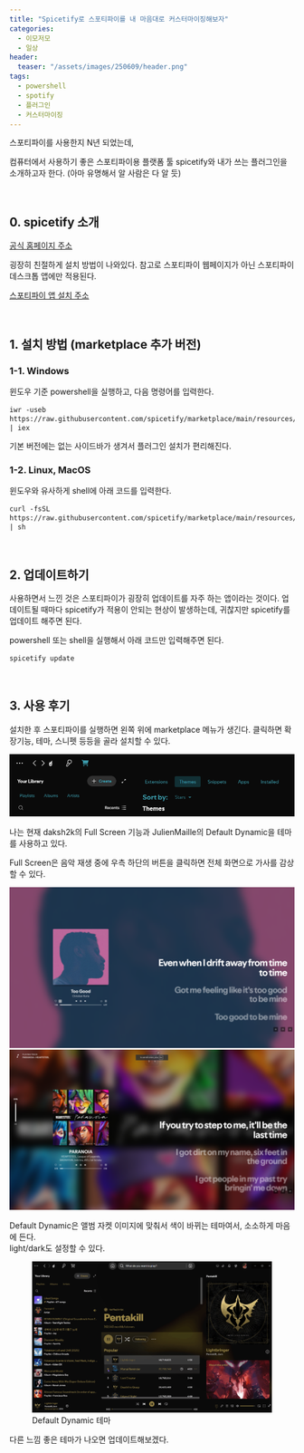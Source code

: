 ```yaml
---
title: "Spicetify로 스포티파이를 내 마음대로 커스터마이징해보자"
categories:
  - 이모저모
  - 일상
header:
  teaser: "/assets/images/250609/header.png"
tags:
  - powershell
  - spotify
  - 플러그인
  - 커스터마이징
---
```


스포티파이를 사용한지 N년 되었는데, 

컴퓨터에서 사용하기 좋은 스포티파이용 플랫폼 툴 spicetify와 내가 쓰는 플러그인을 소개하고자 한다. (아마 유명해서 알 사람은 다 알 듯)

&nbsp;
&nbsp;
&nbsp;

## 0. spicetify 소개

[공식 홈페이지 주소][spicetify]

굉장히 친절하게 설치 방법이 나와있다. 참고로 스포티파이 웹페이지가 아닌 스포티파이 데스크톱 앱에만 적용된다. 

[스포티파이 앱 설치 주소][spotify]  


&nbsp;
&nbsp;
&nbsp;

## 1. 설치 방법 (marketplace 추가 버전)

### 1-1. Windows

윈도우 기준 powershell을 실행하고, 다음 명령어를 입력한다.

```
iwr -useb https://raw.githubusercontent.com/spicetify/marketplace/main/resources/install.ps1 | iex
```

기본 버전에는 없는 사이드바가 생겨서 플러그인 설치가 편리해진다.

### 1-2. Linux, MacOS

윈도우와 유사하게 shell에 아래 코드를 입력한다. 

```
curl -fsSL https://raw.githubusercontent.com/spicetify/marketplace/main/resources/install.sh | sh
```

&nbsp;
&nbsp;
&nbsp;

## 2. 업데이트하기

사용하면서 느낀 것은 스포티파이가 굉장히 업데이트를 자주 하는 앱이라는 것이다. 업데이트될 때마다 spicetify가 적용이 안되는 현상이 발생하는데, 귀찮지만 spicetify를 업데이트 해주면 된다.

powershell 또는 shell을 실행해서 아래 코드만 입력해주면 된다.

```
spicetify update
```

&nbsp;
&nbsp;
&nbsp;

## 3. 사용 후기

설치한 후 스포티파이를 실행하면 왼쪽 위에 marketplace 메뉴가 생긴다.
클릭하면 확장기능, 테마, 스니펫 등등을 골라 설치할 수 있다.  

<img src="/assets/images/250609/01.png" alt="spicetify 메뉴 모습" />

나는 현재 daksh2k의 Full Screen 기능과 JulienMaille의 Default Dynamic을 테마를 사용하고 있다.

Full Screen은 음악 재생 중에 우측 하단의 버튼을 클릭하면 전체 화면으로 가사를 감상할 수 있다.

<img src="/assets/images/250609/03.png" alt="full screen 실행 화면 1" />

<img src="/assets/images/250609/04.png" alt="full screen 실행 화면 2" />

Default Dynamic은 앨범 자켓 이미지에 맞춰서 색이 바뀌는 테마여서, 소소하게 마음에 든다.   
light/dark도 설정할 수 있다.

<figure>
    <img src="/assets/images/250609/02.gif" alt="default dynamic theme" width="700" />
    <figcaption>Default Dynamic 테마</figcaption>
</figure>

다른 느낌 좋은 테마가 나오면 업데이트해보겠다.

[spicetify]: https://spicetify.app/docs/getting-started
[spotify]: https://open.spotify.com/download